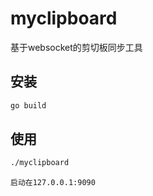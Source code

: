 ﻿# myclipboard

基于websocket的剪切板同步工具
## 安装

```bash
go build 
```

## 使用
```bash
./myclipboard
```

```
启动在127.0.0.1:9090
```
